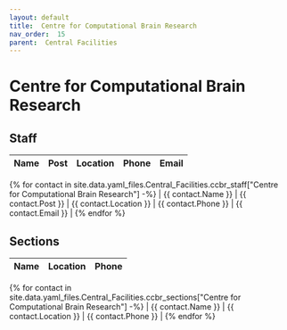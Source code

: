 ```yaml
---
layout: default
title:  Centre for Computational Brain Research
nav_order:  15
parent:  Central Facilities
---
```




# Centre for Computational Brain Research




## Staff


| Name | Post | Location | Phone | Email |
| --- | --- | --- | --- | --- |
{% for contact in site.data.yaml_files.Central_Facilities.ccbr_staff["Centre for Computational Brain Research"] -%}
| {{ contact.Name }} | {{ contact.Post }} | {{ contact.Location }} | {{ contact.Phone }} | {{ contact.Email }} |
{% endfor %}


## Sections 


| Name | Location | Phone |
| --- | --- | --- |
{% for contact in site.data.yaml_files.Central_Facilities.ccbr_sections["Centre for Computational Brain Research"] -%}
| {{ contact.Name }} | {{ contact.Location }} | {{ contact.Phone }} |
{% endfor %}
